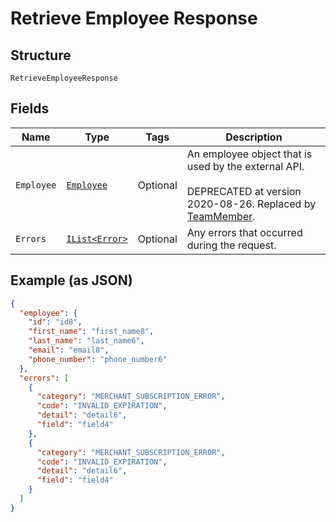 
# Retrieve Employee Response

## Structure

`RetrieveEmployeeResponse`

## Fields

| Name | Type | Tags | Description |
|  --- | --- | --- | --- |
| `Employee` | [`Employee`](../../doc/models/employee.md) | Optional | An employee object that is used by the external API.<br><br>DEPRECATED at version 2020-08-26. Replaced by [TeamMember](entity:TeamMember). |
| `Errors` | [`IList<Error>`](../../doc/models/error.md) | Optional | Any errors that occurred during the request. |

## Example (as JSON)

```json
{
  "employee": {
    "id": "id8",
    "first_name": "first_name8",
    "last_name": "last_name6",
    "email": "email8",
    "phone_number": "phone_number6"
  },
  "errors": [
    {
      "category": "MERCHANT_SUBSCRIPTION_ERROR",
      "code": "INVALID_EXPIRATION",
      "detail": "detail6",
      "field": "field4"
    },
    {
      "category": "MERCHANT_SUBSCRIPTION_ERROR",
      "code": "INVALID_EXPIRATION",
      "detail": "detail6",
      "field": "field4"
    }
  ]
}
```

